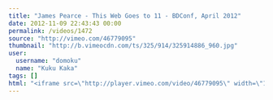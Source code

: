```yaml
---
title: "James Pearce - This Web Goes to 11 - BDConf, April 2012"
date: 2012-11-09 22:43:43 00:00
permalink: /videos/1472
source: "http://vimeo.com/46779095"
thumbnail: "http://b.vimeocdn.com/ts/325/914/325914886_960.jpg"
user:
  username: "domoku"
  name: "Kuku Kaka"
tags: []
html: "<iframe src=\"http://player.vimeo.com/video/46779095\" width=\"1280\" height=\"720\" frameborder=\"0\" webkitAllowFullScreen mozallowfullscreen allowFullScreen></iframe>"
---
```


